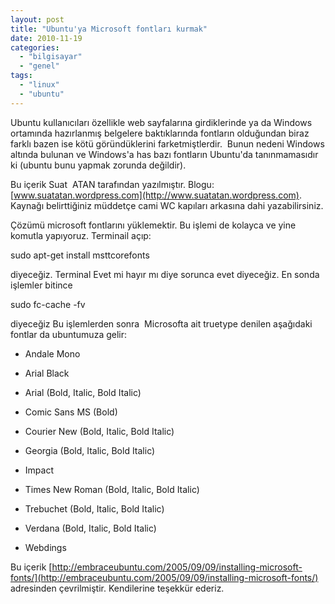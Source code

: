```yaml
---
layout: post
title: "Ubuntu'ya Microsoft fontları kurmak"
date: 2010-11-19
categories: 
  - "bilgisayar"
  - "genel"
tags: 
  - "linux"
  - "ubuntu"
---
```


Ubuntu kullanıcıları özellikle web sayfalarına girdiklerinde ya da Windows ortamında hazırlanmış belgelere baktıklarında fontların olduğundan biraz farklı bazen ise kötü göründüklerini farketmiştlerdir.  Bunun nedeni Windows altında bulunan ve Windows'a has bazı fontların Ubuntu'da tanınmamasıdır ki (ubuntu bunu yapmak zorunda değildir).  
  
Bu içerik Suat  ATAN tarafından yazılmıştır. Blogu: [www.suatatan.wordpress.com](http://www.suatatan.wordpress.com). Kaynağı belirttiğiniz müddetçe cami WC kapıları arkasına dahi yazabilirsiniz.  
  
Çözümü microsoft fontlarını yüklemektir. Bu işlemi de kolayca ve yine komutla yapıyoruz. Terminail açıp:  
  
sudo apt-get install msttcorefonts  
  
diyeceğiz. Terminal Evet mi hayır mı diye sorunca evet diyeceğiz. En sonda işlemler bitince  
  
sudo fc-cache -fv  
  
diyeceğiz Bu işlemlerden sonra  Microsofta ait truetype denilen aşağıdaki fontlar da ubuntumuza gelir:  

  
- Andale Mono
  
- Arial Black
  
- Arial (Bold, Italic, Bold Italic)
  
- Comic Sans MS (Bold)
  
- Courier New (Bold, Italic, Bold Italic)
  
- Georgia (Bold, Italic, Bold Italic)
  
- Impact
  
- Times New Roman (Bold, Italic, Bold Italic)
  
- Trebuchet (Bold, Italic, Bold Italic)
  
- Verdana (Bold, Italic, Bold Italic)
  
- Webdings
  

  
Bu içerik [http://embraceubuntu.com/2005/09/09/installing-microsoft-fonts/](http://embraceubuntu.com/2005/09/09/installing-microsoft-fonts/) adresinden çevrilmiştir. Kendilerine teşekkür ederiz.
